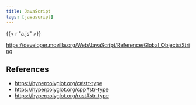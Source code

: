 ```yaml
---
title: JavaScript
tags: [javascript]
---
```


{{< r "a.js" >}}

<https://developer.mozilla.org/Web/JavaScript/Reference/Global_Objects/String>

## References

- <https://hyperpolyglot.org/c#str-type>
- <https://hyperpolyglot.org/cpp#str-type>
- <https://hyperpolyglot.org/rust#str-type>
